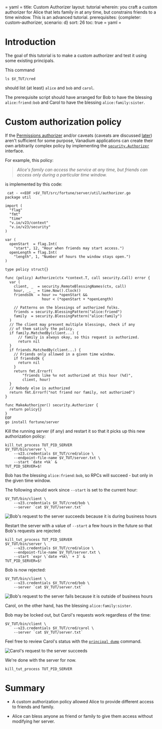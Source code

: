 = yaml =
title: Custom Authorizer
layout: tutorial
wherein: you craft a custom authorizer for Alice that lets family in at any time, but constrains friends to a time window.  This is an advanced tutorial.
prerequisites: {completer: custom-authorizer, scenario: d}
sort: 26
toc: true
= yaml =

# Introduction

The goal of this tutorial is to make a custom authorizer
and test it using some existing principals.

This command

```
ls $V_TUT/cred
```

should list (at least) `alice` and `bob` and `carol`.

The prerequisite script should have arranged for Bob to have the
blessing `alice:friend:bob` and Carol to have the blessing
`alice:family:sister`.

# Custom authorization policy

If the [Permissions authorizer][permissions-authorizer] and/or caveats (caveats
are discussed [later][first-party-caveats]) aren't sufficient for some purpose,
Vanadium applications can create their own arbitrarily complex policy by
implementing the [`security.Authorizer`][security.Authorizer] interface.

For example, this policy:

> *Alice's family can access the service at any time,
> but friends can access only during a particular time window.*

is implemented by this code:

<!-- @authorizerWithFriendWindow @test @completer -->
```
 cat - <<EOF >$V_TUT/src/fortune/server/util/authorizer.go
package util

import (
  "flag"
  "fmt"
  "time"
  "v.io/v23/context"
  "v.io/v23/security"
)

var (
  openStart  = flag.Int(
    "start", 12, "Hour when friends may start access.")
  openLength = flag.Int(
    "length", 1, "Number of hours the window stays open.")
)

type policy struct{}

func (policy) Authorize(ctx *context.T, call security.Call) error {
  var (
    client, _  = security.RemoteBlessingNames(ctx, call)
    hour, _, _ = time.Now().Clock()
    friendsOk  = hour >= *openStart &&
                 hour < (*openStart + *openLength)

    // Patterns on the blessings of authorized folks.
    friends = security.BlessingPattern("alice:friend")
    family  = security.BlessingPattern("alice:family")
  )
  // The client may present multiple blessings, check if any
  // of them satisfy the policy.
  if family.MatchedBy(client...) {
      // family is always okay, so this request is authorized.
      return nil
  }
  if friends.MatchedBy(client...) {
    // Friends only allowed in a given time window.
    if friendsOk {
      return nil
    }
    return fmt.Errorf(
        "friends like %v not authorized at this hour (%d)",
        client, hour)
  }
  // Nobody else is authorized
  return fmt.Errorf("not friend nor family, not authorized")
}

func MakeAuthorizer() security.Authorizer {
  return policy{}
}
EOF
go install fortune/server
```

Kill the running server (if any) and restart it so that it picks up this
new authorization policy:

<!-- @serverAsAliceWithFriendWindow @test @sleep -->
```
kill_tut_process TUT_PID_SERVER
$V_TUT/bin/server \
    --v23.credentials $V_TUT/cred/alice \
    --endpoint-file-name $V_TUT/server.txt \
    --start `date +%k` &
TUT_PID_SERVER=$!
```

Bob has the blessing `alice:friend:bob`, so RPCs will succeed - but
only in the given time window.

The following should work since `--start` is set
to the current hour:

<!-- @clientAsBob @test -->
```
$V_TUT/bin/client \
    --v23.credentials $V_TUT/cred/bob \
    --server `cat $V_TUT/server.txt`
```

![Bob's request to the server succeeds because it is during business hours](/images/tut/security10-bob-succeeds-biz-hours.svg)


Restart the server with a value of `--start` a few hours
in the future so that Bob's requests are rejected:

<!-- @serverRejectingBob -->
```
kill_tut_process TUT_PID_SERVER
$V_TUT/bin/server \
    --v23.credentials $V_TUT/cred/alice \
    --endpoint-file-name $V_TUT/server.txt \
    --start `expr \`date +%k\` + 3` &
TUT_PID_SERVER=$!
```

Bob is now rejected:

<!-- @bobIsRejected -->
```
$V_TUT/bin/client \
    --v23.credentials $V_TUT/cred/bob \
    --server `cat $V_TUT/server.txt`
```

![Bob's request to the server fails because it is outside of business hours](/images/tut/security11-bob-fails-biz-hours.svg)

Carol, on the other hand, has the blessing `alice:family:sister`.

Bob may be locked out, but Carol's requests work regardless of
the time:

<!-- @clientAsCarol @test -->
```
$V_TUT/bin/client \
    --v23.credentials $V_TUT/cred/carol \
    --server `cat $V_TUT/server.txt`
```

Feel free to review Carol's status with the [`principal dump`][principal-dump] command.

![Carol's request to the server succeeds](/images/tut/security12-alice-carol-succeed.svg)

We're done with the server for now.

<!-- @killServer @test -->
```
kill_tut_process TUT_PID_SERVER
```

# Summary

* A custom authorization policy allowed Alice to provide different
  access to friends and family.

* Alice can bless anyone as friend or family to give them access
  without modifying her server.

[principal-dump]: /vanadium-website/build/security/principals-and-blessings.html#principal-dump
[permissions-authorizer]: /vanadium-website/build/security/permissions-authorizer.html
[custom-authorizer]: /vanadium-website/build/security/custom-authorizer.html
[principals-and-blessings]: /vanadium-website/build/security/principals-and-blessings.html
[first-party-caveats]: /vanadium-website/build/security/first-party-caveats.html
[security.Authorizer]: https://vanadium.googlesource.com/release.go.v23/+/master/security/model.go#465
